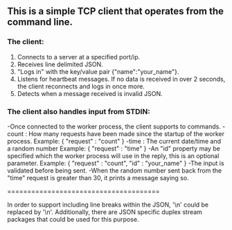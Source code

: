 
## This is a simple TCP client that operates from the command line.

### The client:
  1. Connects to a server at a specified port/ip.
  2. Receives line delimited JSON.
  3. "Logs in" with the key/value pair {"name":"your_name"}.
  4. Listens for heartbeat messages. If no data is received in over 2 seconds, the client reconnects and logs in once more.
  5. Detects when a message received is invalid JSON.

### The client also handles input from STDIN:
  -Once connected to the worker process, the client supports to commands.
  -count : How many requests have been made since the startup of the worker process.
    Example: { "request" : "count" }
  -time : The current date/time and a random number
    Example: { "request" : "time" }
  -An "id" property may be specified  which the worker process will use in the reply, this is an optional parameter.
    Example: { "request" : "count", "id" : "your_name" }
  -The input is validated before being sent.
  -When the random number sent back from the "time" request is greater than 30, it prints a message saying so.

======================================

In order to support including line breaks within the JSON, '\n' could be replaced by '\\n'. Additionally, there are JSON 
specific duplex stream packages that could be used for this purpose.
